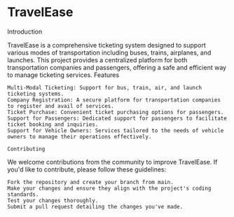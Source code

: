 # TravelEase
Introduction

TravelEase is a comprehensive ticketing system designed to support various modes of transportation including buses, trains, airplanes, and launches. This project provides a centralized platform for both transportation companies and passengers, offering a safe and efficient way to manage ticketing services.
Features

    Multi-Modal Ticketing: Support for bus, train, air, and launch ticketing systems.
    Company Registration: A secure platform for transportation companies to register and avail of services.
    Ticket Purchase: Convenient ticket purchasing options for passengers.
    Support for Passengers: Dedicated support for passengers to facilitate ticket booking and inquiries.
    Support for Vehicle Owners: Services tailored to the needs of vehicle owners to manage their operations effectively.

    Contributing

We welcome contributions from the community to improve TravelEase. If you'd like to contribute, please follow these guidelines:

    Fork the repository and create your branch from main.
    Make your changes and ensure they align with the project's coding standards.
    Test your changes thoroughly.
    Submit a pull request detailing the changes you've made.
